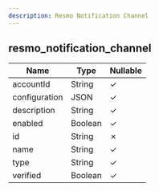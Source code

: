 ```yaml
---
description: Resmo Notification Channel
---
```

resmo_notification_channel
--------------------------

| **Name**      | **Type** | **Nullable** |
| ------------- | -------- | ------------ |
| accountId     | String   | &check;      |
| configuration | JSON     | &check;      |
| description   | String   | &check;      |
| enabled       | Boolean  | &check;      |
| id            | String   | &cross;      |
| name          | String   | &check;      |
| type          | String   | &check;      |
| verified      | Boolean  | &check;      |
